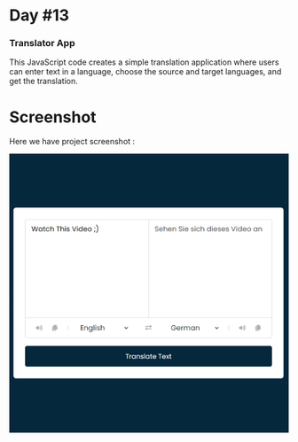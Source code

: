 # Day #13

### Translator App
This JavaScript code creates a simple translation application where users can enter text in a language, choose the source and target languages, and get the translation.

# Screenshot
Here we have project screenshot :

![screenshot](screenshot.jpg)

